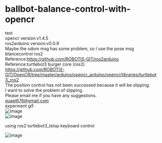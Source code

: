 # ballbot-balance-control-with-opencr  
test  
opencr version:v1.4.5</br>
ros2arduino version:v0.0.9</br>
Maybe the odom msg has some problem, so I use the pose msg</br>
blancecontrol ros2  
Reference:https://github.com/ROBOTIS-GIT/ros2arduino  
Reference:turtlebot3 burger core (ros2)  
https://github.com/ROBOTIS-GIT/OpenCR/tree/master/arduino/opencr_arduino/opencr/libraries/turtlebot3_ros2  
The position control has not been successed because it will be slipping.  
I want to solve the problem of slipping.  
Please email me if you have any suggestions.  
quaei676@gmail.com  
experment gif:  
![image](https://github.com/quaei676/ballbot-balance-control-with-opencr/blob/ros2/VID_20181223_173748.gif)  
![image](https://github.com/quaei676/ballbot-balance-control-with-opencr/blob/ros2/VID_20181221_222534.gif)  

using ros2 turtlebot3_telop keyboard control

![image](https://github.com/quaei676/ballbot-balance-control-with-opencr/blob/ros2/V_20190301_155723_OC0_Trim%20(Encoded).gif)

